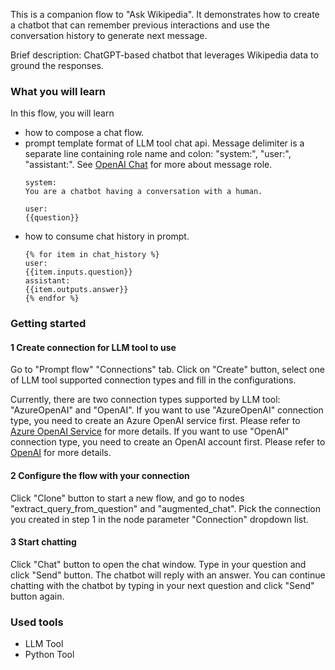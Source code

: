This is a companion flow to "Ask Wikipedia". It demonstrates how to create a chatbot that can remember previous interactions and use the conversation history to generate next message.

Brief description: ChatGPT-based chatbot that leverages Wikipedia data to ground the responses.

### What you will learn

In this flow, you will learn
- how to compose a chat flow.
- prompt template format of LLM tool chat api. Message delimiter is a separate line containing role name and colon: "system:", "user:", "assistant:".
See <a href="https://platform.openai.com/docs/api-reference/chat/create#chat/create-role" target="_blank">OpenAI Chat</a> for more about message role.
    ```jinja
    system:
    You are a chatbot having a conversation with a human.

    user:
    {{question}}
    ```
- how to consume chat history in prompt.
    ```jinja
    {% for item in chat_history %}
    user:
    {{item.inputs.question}}
    assistant:
    {{item.outputs.answer}}
    {% endfor %}
    ```

### Getting started

#### 1 Create connection for LLM tool to use
Go to "Prompt flow" "Connections" tab. Click on "Create" button, select one of LLM tool supported connection types and fill in the configurations.

Currently, there are two connection types supported by LLM tool: "AzureOpenAI" and "OpenAI". If you want to use "AzureOpenAI" connection type, you need to create an Azure OpenAI service first. Please refer to <a href="https://azure.microsoft.com/en-us/products/cognitive-services/openai-service/" target="_blank">Azure OpenAI Service</a> for more details. If you want to use "OpenAI" connection type, you need to create an OpenAI account first. Please refer to <a href="https://platform.openai.com/" target="_blank">OpenAI</a> for more details.

#### 2 Configure the flow with your connection
Click "Clone" button to start a new flow, and go to nodes "extract_query_from_question" and "augmented_chat". Pick the connection you created in step 1 in the node parameter "Connection" dropdown list.

#### 3 Start chatting
Click "Chat" button to open the chat window. Type in your question and click "Send" button. The chatbot will reply with an answer. You can continue chatting with the chatbot by typing in your next question and click "Send" button again.

### Used tools
- LLM Tool
- Python Tool